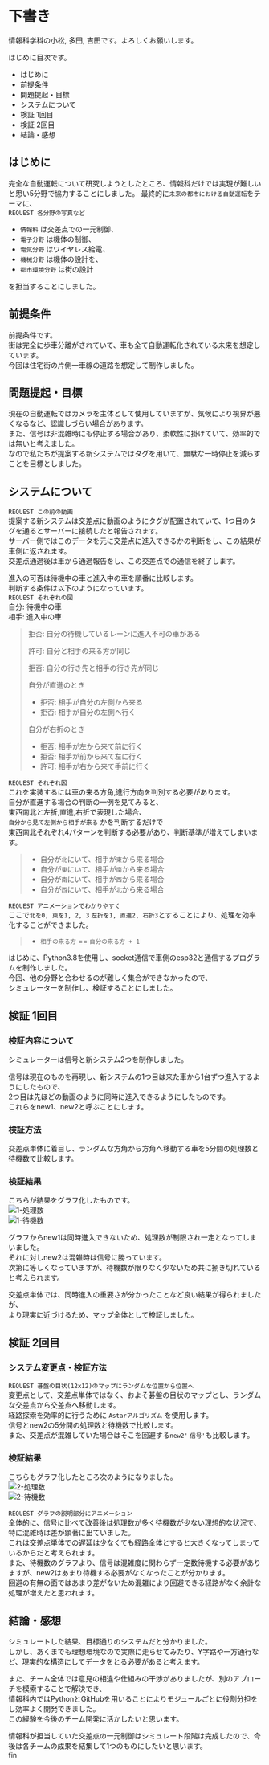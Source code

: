 # 下書き

情報科学科の小松, 多田, 吉田です。よろしくお願いします。  

はじめに目次です。  
- はじめに
- 前提条件
- 問題提起・目標
- システムについて
- 検証 1回目
- 検証 2回目
- 結論・感想


## はじめに
完全な自動運転について研究しようとしたところ、情報科だけでは実現が難しいと思い5分野で協力することにしました。
最終的に`未来の都市における自動運転`をテーマに、  
`REQUEST 各分野の写真など`  
- `情報科` は交差点での一元制御、
- `電子分野` は機体の制御、
- `電気分野` はワイヤレス給電、
- `機械分野` は機体の設計を、
- `都市環境分野` は街の設計

を担当することにしました。  


## 前提条件
前提条件です。  
街は完全に歩車分離がされていて、車も全て自動運転化されている未来を想定しています。  
今回は住宅街の片側一車線の道路を想定して制作しました。  


## 問題提起・目標
現在の自動運転ではカメラを主体として使用していますが、気候により視界が悪くなるなど、認識しづらい場合があります。  
また、信号は非混雑時にも停止する場合があり、柔軟性に掛けていて、効率的では無いと考えました。  
なので私たちが提案する新システムではタグを用いて、無駄な一時停止を減らすことを目標としました。  


## システムについて
`REQUEST この前の動画`  
提案する新システムは交差点に動画のようにタグが配置されていて、1つ目のタグを通るとサーバーに接続したと報告されます。  
サーバー側ではこのデータを元に交差点に進入できるかの判断をし、この結果が車側に返されます。  
交差点通過後は車から通過報告をし、この交差点での通信を終了します。  

進入の可否は待機中の車と進入中の車を順番に比較します。  
判断する条件は以下のようになっています。  
`REQUEST それぞれの図`  
自分: 待機中の車  
相手: 進入中の車  
> 拒否: 自分の待機しているレーンに進入不可の車がある  
> 
> 許可: 自分と相手の来る方が同じ  
> 
> 拒否: 自分の行き先と相手の行き先が同じ  
>  
> 自分が直進のとき
> - 拒否: 相手が自分の左側から来る  
> - 拒否: 相手が自分の左側へ行く  
> 
> 自分が右折のとき
> - 拒否: 相手が左から来て前に行く
> - 拒否: 相手が前から来て左に行く
> - 許可: 相手が右から来て手前に行く

`REQUEST それぞれ図`  
これを実装するには車の来る方角,進行方向を判別する必要があります。  
自分が直進する場合の判断の一例を見てみると、  
東西南北と左折,直進,右折で表現した場合、  
`自分から見て左側から相手が来る` かを判断するだけで  
東西南北それぞれ4パターンを判断する必要があり、判断基準が増えてしまいます。  
> - 自分が`北`にいて、相手が`東`から来る場合
> - 自分が`東`にいて、相手が`南`から来る場合
> - 自分が`南`にいて、相手が`西`から来る場合
> - 自分が`西`にいて、相手が`北`から来る場合

`REQUEST アニメーションでわかりやすく`  
ここで`北を0, 東を1, 2, 3` `左折を1, 直進2, 右折3`とすることにより、処理を効率化することができました。  
> - `相手の来る方` == `自分の来る方 + 1`  

はじめに、Python3.8を使用し、socket通信で車側のesp32と通信するプログラムを制作しました。  
今回、他の分野と合わせるのが難しく集合ができなかったので、  
シミュレーターを制作し、検証することにしました。  


## 検証 1回目
### 検証内容について
シミュレーターは信号と新システム2つを制作しました。  

信号は現在のものを再現し、新システムの1つ目は来た車から1台ずつ進入するようにしたもので、  
2つ目は先ほどの動画のように同時に進入できるようにしたものです。  
これらをnew1、new2と呼ぶことにします。  

### 検証方法
交差点単体に着目し、ランダムな方角から方角へ移動する車を5分間の処理数と待機数で比較します。  

### 検証結果
こちらが結果をグラフ化したものです。  
![1-処理数](https://docs.google.com/spreadsheets/d/e/2PACX-1vSDcloY71481hB0FpkomezlnNjGZpPEFegFVnGm2JX5h_pkD8_AO-UcSNwicodauZi7aXvQntKbFgBz/pubchart?oid=1751094130&format=image)  
![1-待機数](https://docs.google.com/spreadsheets/d/e/2PACX-1vSDcloY71481hB0FpkomezlnNjGZpPEFegFVnGm2JX5h_pkD8_AO-UcSNwicodauZi7aXvQntKbFgBz/pubchart?oid=1814756461&format=image)  

グラフからnew1は同時進入できないため、処理数が制限され一定となってしまいました。  
それに対しnew2は混雑時は信号に勝っています。  
次第に等しくなっていますが、待機数が限りなく少ないため共に捌き切れていると考えられます。  

交差点単体では、同時進入の重要さが分かったことなど良い結果が得られましたが、  
より現実に近づけるため、マップ全体として検証しました。  


## 検証 2回目
### システム変更点・検証方法
`REQUEST 碁盤の目状(12x12)のマップにランダムな位置から位置へ`   
変更点として、交差点単体ではなく、およそ碁盤の目状のマップとし、ランダムな交差点から交差点へ移動します。  
経路探索を効率的に行うために `Astarアルゴリズム` を使用します。  
信号とnew2の5分間の処理数と待機数で比較します。  
また、交差点が混雑していた場合はそこを回避する`new2'` `信号'`も比較します。  


### 検証結果
こちらもグラフ化したところ次のようになりました。  
![2-処理数](https://docs.google.com/spreadsheets/d/e/2PACX-1vSDcloY71481hB0FpkomezlnNjGZpPEFegFVnGm2JX5h_pkD8_AO-UcSNwicodauZi7aXvQntKbFgBz/pubchart?oid=522272234&format=image)  
![2-待機数](https://docs.google.com/spreadsheets/d/e/2PACX-1vSDcloY71481hB0FpkomezlnNjGZpPEFegFVnGm2JX5h_pkD8_AO-UcSNwicodauZi7aXvQntKbFgBz/pubchart?oid=1762092698&format=image)  

`REQUEST グラフの説明部分にアニメーション`  
全体的に、信号に比べて改善後は処理数が多く待機数が少ない理想的な状況で、特に混雑時は差が顕著に出ていました。  
これは交差点単体での遅延は少なくても経路全体とすると大きくなってしまっているからだと考えられます。  
また、待機数のグラフより、信号は混雑度に関わらず一定数待機する必要がありますが、new2はあまり待機する必要がなくなったことが分かります。  
回避の有無の面ではあまり差がないため混雑により回避できる経路がなく余計な処理が増えたと思われます。  


## 結論・感想
シミュレートした結果、目標通りのシステムだと分かりました。  
しかし、あくまでも理想環境なので実際に走らせてみたり、Y字路や一方通行など、現実的な構造にしてデータをとる必要があると考えます。  

また、チーム全体では意見の相違や仕組みの干渉がありましたが、別のアプローチを模索することで解決でき、  
情報科内ではPythonとGitHubを用いることによりモジュールごとに役割分担をし効率よく開発できました。  
この経験を今後のチーム開発に活かしたいと思います。  

情報科が担当していた交差点の一元制御はシミュレート段階は完成したので、今後は各チームの成果を結集して1つのものにしたいと思います。  
fin
